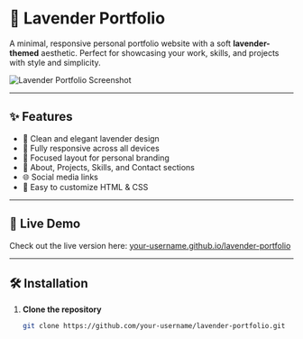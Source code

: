 # 💜 Lavender Portfolio

A minimal, responsive personal portfolio website with a soft **lavender-themed** aesthetic. Perfect for showcasing your work, skills, and projects with style and simplicity.

![Lavender Portfolio Screenshot](screenshot.png)

---

## ✨ Features

- 🌸 Clean and elegant lavender design
- 📱 Fully responsive across all devices
- 🎯 Focused layout for personal branding
- 🧾 About, Projects, Skills, and Contact sections
- 🌐 Social media links
- 🔧 Easy to customize HTML & CSS

---

## 🚀 Live Demo

Check out the live version here: [your-username.github.io/lavender-portfolio](https://your-username.github.io/lavender-portfolio)

---

## 🛠️ Installation

1. **Clone the repository**
   ```bash
   git clone https://github.com/your-username/lavender-portfolio.git
